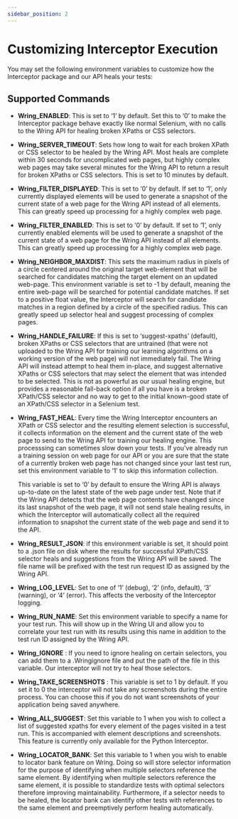 ```yaml
---
sidebar_position: 2
---
```


# Customizing Interceptor Execution

You may set the following environment variables to customize how the Interceptor package and our API heals your tests:

## Supported Commands

- **Wring_ENABLED**: This is set to ‘1’ by default. Set this to ‘0’ to make the Interceptor package behave exactly like normal Selenium, with no calls to the Wring API for healing broken XPaths or CSS selectors.

- **Wring_SERVER_TIMEOUT**: Sets how long to wait for each broken XPath or CSS selector to be healed by the Wring API. Most heals are complete within 30 seconds for uncomplicated web pages, but highly complex web pages may take several minutes for the Wring API to return a result for broken XPaths or CSS selectors. This is set to 10 minutes by default.

- **Wring_FILTER_DISPLAYED**: This is set to ‘0’ by default. If set to ‘1’, only currently displayed elements will be used to generate a snapshot of the current state of a web page for the Wring API instead of all elements. This can greatly speed up processing for a highly complex web page.

- **Wring_FILTER_ENABLED**: This is set to ‘0’ by default. If set to ‘1’, only currently enabled elements will be used to generate a snapshot of the current state of a web page for the Wring API instead of all elements. This can greatly speed up processing for a highly complex web page.

- **Wring_NEIGHBOR_MAXDIST**: This sets the maximum radius in pixels of a circle centered around the original target web-element that will be searched for candidates matching the target element on an updated web-page. This environment variable is set to -1 by default, meaning the entire web-page will be searched for potential candidate matches. If set to a positive float value, the Interceptor will search for candidate matches in a region defined by a circle of the specified radius. This can greatly speed up selector heal and suggest processing of complex pages.

- **Wring_HANDLE_FAILURE**: If this is set to ‘suggest-xpaths’ (default), broken XPaths or CSS selectors that are untrained (that were not uploaded to the Wring API for training our learning algorithms on a working version of the web page) will not immediately fail. The Wring API will instead attempt to heal them in-place, and suggest alternative XPaths or CSS selectors that may select the element that was intended to be selected. This is not as powerful as our usual healing engine, but provides a reasonable fall-back option if all you have is a broken XPath/CSS selector and no way to get to the initial known-good state of an XPath/CSS selector in a Selenium test.

- **Wring_FAST_HEAL**: Every time the Wring Interceptor encounters an XPath or CSS selector and the resulting element selection is successful, it collects information on the element and the current state of the web page to send to the Wring API for training our healing engine. This processsing can sometimes slow down your tests. If you’ve already run a training session on web page for our API or you are sure that the state of a currently broken web page has not changed since your last test run, set this environment variable to ‘1’ to skip this information collection.

  This variable is set to ‘0’ by default to ensure the Wring API is always up-to-date on the latest state of the web page under test. Note that if the Wring API detects that the web page contents have changed since its last snapshot of the web page, it will not send stale healing results, in which the Interceptor will automatically collect all the required information to snapshot the current state of the web page and send it to the API.

- **Wring_RESULT_JSON**: if this environment variable is set, it should point to a .json file on disk where the results for successful XPath/CSS selector heals and suggestions from the Wring API will be saved. The file name will be prefixed with the test run request ID as assigned by the Wring API.

- **Wring_LOG_LEVEL**: Set to one of ‘1’ (debug), ‘2’ (info, default), ‘3’ (warning), or ‘4’ (error). This affects the verbosity of the Interceptor logging.

- **Wring_RUN_NAME**: Set this environment variable to specify a name for your test run. This will show up in the Wring UI and allow you to correlate your test run with its results using this name in addition to the test run ID assigned by the Wring API.

- **Wring_IGNORE** : If you need to ignore healing on certain selectors, you can add them to a .Wringignore file and put the path of the file in this variable. Our interceptor will not try to heal those selectors.

- **Wring_TAKE_SCREENSHOTS** : This variable is set to 1 by default. If you set it to 0 the interceptor will not take any screenshots during the entire process. You can choose this if you do not want screenshots of your application being saved anywhere.

- **Wring_ALL_SUGGEST**: Set this variable to 1 when you wish to collect a list of suggested xpaths for every element of the pages visited in a test run. This is accompanied with element descriptions and screenshots. This feature is currently only available for the Python Interceptor.

- **Wring_LOCATOR_BANK**: Set this variable to 1 when you wish to enable to locator bank feature on Wring. Doing so will store selector information for the purpose of identifying when multiple selectors reference the same element. By identifying when multiple selectors reference the same element, it is possible to standardize tests with optimal selectors therefore improving maintainability. Furthermore, if a selector needs to be healed, the locator bank can identify other tests with references to the same element and preemptively perform healing automatically.

